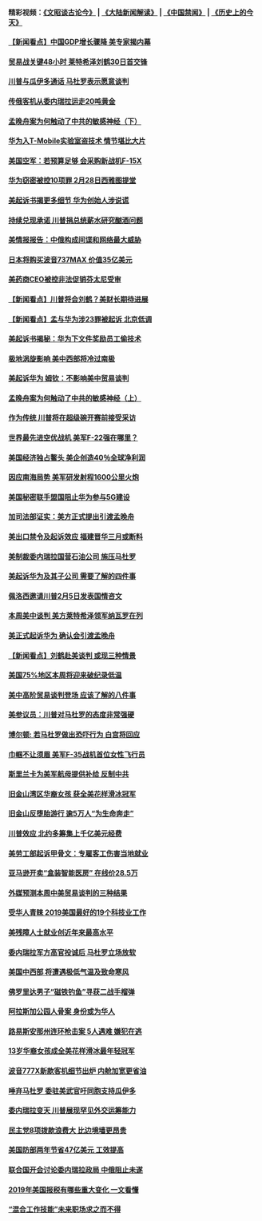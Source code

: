 #### 精彩视频：[《文昭谈古论今》](https://github.com/gfw-breaker/wenzhao) | [《大陆新闻解读》](https://github.com/gfw-breaker/ntdtv-comedy) | [《中国禁闻》](https://github.com/gfw-breaker/ntdtv-news) | [《历史上的今天》](https://github.com/gfw-breaker/today-in-history) 

#### [【新闻看点】中国GDP增长骤降 美专家揭内幕](../pages/nsc412/n11013286.md?t=01301830) 

#### [贸易战关键48小时 莱特希泽刘鹤30日首交锋](../pages/nsc412/n11013347.md?t=01301830) 

#### [川普与瓜伊多通话 马杜罗表示愿意谈判](../pages/nsc412/n11013353.md?t=01301830) 

#### [传俄客机从委内瑞拉运走20吨黄金](../pages/nsc412/n11013224.md?t=01301830) 

#### [孟晚舟案为何触动了中共的敏感神经（下）](../pages/nsc412/n11008903.md?t=01301830) 

#### [华为入T-Mobile实验室盗技术 情节堪比大片](../pages/nsc412/n11011032.md?t=01301830) 

#### [美国空军：若预算足够 会采购新战机F-15X](../pages/nsc412/n11012483.md?t=01301830) 

#### [华为窃密被控10项罪 2月28日西雅图提堂](../pages/nsc412/n11011664.md?t=01301830) 

#### [美起诉书揭更多细节 华为创始人涉说谎](../pages/nsc412/n11011478.md?t=01301830) 

#### [持续兑现承诺 川普捐总统薪水研究酗酒问题](../pages/nsc412/n11011753.md?t=01301830) 

#### [美情报报告：中俄构成间谍和网络最大威胁](../pages/nsc412/n11011346.md?t=01301830) 

#### [日本将购买波音737MAX 价值35亿美元](../pages/nsc412/n11011238.md?t=01301830) 

#### [美药商CEO被控非法促销芬太尼受审](../pages/nsc412/n11011244.md?t=01301830) 

#### [【新闻看点】川普将会刘鹤？美财长期待进展](../pages/nsc412/n11011103.md?t=01301830) 

#### [【新闻看点】孟与华为涉23罪被起诉 北京低调](../pages/nsc412/n11011100.md?t=01301830) 

#### [美起诉书揭秘：华为下文件奖励员工偷技术](../pages/nsc412/n11010958.md?t=01301830) 

#### [极地涡旋影响 美中西部将冷过南极](../pages/nsc412/n11010961.md?t=01301830) 

#### [美起诉华为  姆钦：不影响美中贸易谈判](../pages/nsc412/n11010980.md?t=01301830) 

#### [孟晚舟案为何触动了中共的敏感神经（上）](../pages/nsc412/n11008466.md?t=01301830) 

#### [作为传统 川普将在超级碗开赛前接受采访](../pages/nsc412/n11010284.md?t=01301830) 

#### [世界最先进空优战机 美军F-22强在哪里？](../pages/nsc412/n11010323.md?t=01301830) 

#### [美国经济独占鳌头 美企创造40％全球净利润](../pages/nsc412/n11010092.md?t=01301830) 

#### [因应南海局势 美军研发射程1600公里火炮](../pages/nsc412/n11010046.md?t=01301830) 

#### [美国秘密联手盟国阻止华为参与5G建设](../pages/nsc412/n11008416.md?t=01301830) 

#### [加司法部证实：美方正式提出引渡孟晚舟](../pages/nsc412/n11009536.md?t=01301830) 

#### [美出口禁令及起诉效应 福建晋华三月或断料](../pages/nsc412/n11009319.md?t=01301830) 

#### [美制裁委内瑞拉国营石油公司 施压马杜罗](../pages/nsc412/n11009006.md?t=01301830) 

#### [美起诉华为及其子公司 需要了解的四件事](../pages/nsc412/n11009051.md?t=01301830) 

#### [佩洛西邀请川普2月5日发表国情咨文](../pages/nsc412/n11008732.md?t=01301830) 

#### [本周美中谈判 美方莱特希泽领军纳瓦罗在列](../pages/nsc412/n11008813.md?t=01301830) 

#### [美正式起诉华为 确认会引渡孟晚舟](../pages/nsc412/n11008885.md?t=01301830) 

#### [【新闻看点】刘鹤赴美谈判 或现三种情景](../pages/nsc412/n11008460.md?t=01301830) 

#### [美国75%地区本周将迎来破纪录低温](../pages/nsc412/n11008515.md?t=01301830) 

#### [美中高阶贸易谈判登场 应该了解的八件事](../pages/nsc412/n11008487.md?t=01301830) 

#### [美参议员：川普对马杜罗的态度非常强硬](../pages/nsc412/n11008349.md?t=01301830) 

#### [博尔顿: 若马杜罗做出恐吓行为 白宫将回应](../pages/nsc412/n11008204.md?t=01301830) 

#### [巾帼不让须眉 美军F-35战机首位女性飞行员](../pages/nsc412/n11007778.md?t=01301830) 

#### [斯里兰卡为美军航母提供补给 反制中共](../pages/nsc412/n11007567.md?t=01301830) 

#### [旧金山湾区华裔女孩 获全美花样滑冰冠军](../pages/nsc412/n11007307.md?t=01301830) 

#### [旧金山反堕胎游行 逾5万人“为生命奔走”](../pages/nsc412/n11007277.md?t=01301830) 

#### [川普效应 北约多筹集上千亿美元经费](../pages/nsc412/n11006307.md?t=01301830) 

#### [美劳工部起诉甲骨文：专雇客工伤害当地就业](../pages/nsc412/n11006396.md?t=01301830) 

#### [亚马逊开卖“盒装智能医房” 在线价28.5万](../pages/nsc412/n11006269.md?t=01301830) 

#### [外媒预测本周中美贸易谈判的三种结果](../pages/nsc412/n11006293.md?t=01301830) 

#### [受华人青睐 2019美国最好的19个科技业工作](../pages/nsc412/n10997843.md?t=01301830) 

#### [美残障人士就业创近年来最高水平](../pages/nsc412/n11006141.md?t=01301830) 

#### [委内瑞拉军方高官投诚后 马杜罗立场放软](../pages/nsc412/n11006068.md?t=01301830) 

#### [美国中西部 将遭遇极低气温及致命寒风](../pages/nsc412/n11006119.md?t=01301830) 

#### [佛罗里达男子“磁铁钓鱼”寻获二战手榴弹](../pages/nsc412/n11006024.md?t=01301830) 

#### [阿拉斯加公园人骨案 身份或为华人](../pages/nsc412/n11005907.md?t=01301830) 

#### [路易斯安那州连环枪击案 5人遇难 嫌犯在逃](../pages/nsc412/n11005912.md?t=01301830) 

#### [13岁华裔女孩成全美花样滑冰最年轻冠军](../pages/nsc412/n11004513.md?t=01301830) 

#### [波音777X新款客机细节出炉 内舱加宽更省油](../pages/nsc412/n11005089.md?t=01301830) 

#### [唾弃马杜罗 委驻美武官吁同胞支持瓜伊多](../pages/nsc412/n11004923.md?t=01301830) 

#### [委内瑞拉变天 川普展现罕见外交运筹能力](../pages/nsc412/n11004848.md?t=01301830) 

#### [民主党8项拨款浪费大 比边境墙更昂贵](../pages/nsc412/n11004806.md?t=01301830) 

#### [美国防部两年节省47亿美元 工效提高](../pages/nsc412/n11004731.md?t=01301830) 

#### [联合国开会讨论委内瑞拉政局 中俄阻止未遂](../pages/nsc412/n11004660.md?t=01301830) 

#### [2019年美国报税有哪些重大变化 一文看懂](../pages/nsc412/n11004533.md?t=01301830) 

#### [“混合工作技能”未来职场求之而不得](../pages/nsc412/n11002310.md?t=01301830) 

